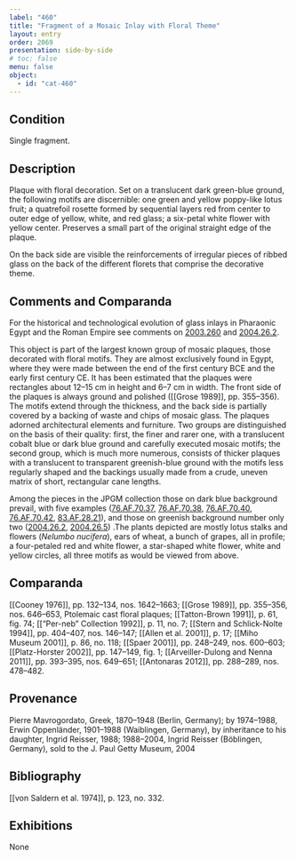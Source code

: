 ```yaml
---
label: "460"
title: "Fragment of a Mosaic Inlay with Floral Theme"
layout: entry
order: 2069
presentation: side-by-side
# toc: false
menu: false
object:
  - id: "cat-460"
---
```


## Condition

Single fragment.

## Description

Plaque with floral decoration. Set on a translucent dark green-blue ground, the following motifs are discernible: one green and yellow poppy-like lotus fruit; a quatrefoil rosette formed by sequential layers red from center to outer edge of yellow, white, and red glass; a six-petal white flower with yellow center. Preserves a small part of the original straight edge of the plaque.

On the back side are visible the reinforcements of irregular pieces of ribbed glass on the back of the different florets that comprise the decorative theme.

##  Comments and Comparanda

For the historical and technological evolution of glass inlays in Pharaonic Egypt and the Roman Empire see comments on [2003.260](#cat) and [2004.26.2](#cat).

This object is part of the largest known group of mosaic plaques, those decorated with floral motifs. They are almost exclusively found in Egypt, where they were made between the end of the first century BCE and the early first century CE. It has been estimated that the plaques were rectangles about 12–15 cm in height and 6–7 cm in width. The front side of the plaques is always ground and polished ([[Grose 1989]], pp. 355–356). The motifs extend through the thickness, and the back side is partially covered by a backing of waste and chips of mosaic glass. The plaques adorned architectural elements and furniture. Two groups are distinguished on the basis of their quality: first, the finer and rarer one, with a translucent cobalt blue or dark blue ground and carefully executed mosaic motifs; the second group, which is much more numerous, consists of thicker plaques with a translucent to transparent greenish-blue ground with the motifs less regularly shaped and the backings usually made from a crude, uneven matrix of short, rectangular cane lengths.

Among the pieces in the JPGM collection those on dark blue background prevail, with five examples ([76.AF.70.37](#num), [76.AF.70.38](#num), [76.AF.70.40](#num), [76.AF.70.42](#num), [83.AF.28.21](#num)), and those on greenish background number only two ([2004.26.2](#cat), [2004.26.5](#cat)) .The plants depicted are mostly lotus stalks and flowers (*Nelumbo nucifera*), ears of wheat, a bunch of grapes, all in profile; a four-petaled red and white flower, a star-shaped white flower, white and yellow circles, all three motifs as would be viewed from above.

## Comparanda

[[Cooney 1976]], pp. 132–134, nos. 1642–1663; [[Grose 1989]], pp. 355–356, nos. 646–653, Ptolemaic cast floral plaques; [[Tatton-Brown 1991]], p. 61, fig. 74; [[“Per-neb” Collection 1992]], p. 11, no. 7; [[Stern and Schlick-Nolte 1994]], pp. 404–407, nos. 146–147; [[Allen et al. 2001]], p. 17; [[Miho Museum 2001]], p. 86, no. 118; [[Spaer 2001]], pp. 248–249, nos. 600–603; [[Platz-Horster 2002]], pp. 147–149, fig. 1; [[Arveiller-Dulong and Nenna 2011]], pp. 393–395, nos. 649–651; [[Antonaras 2012]], pp. 288–289, nos. 478–482.

## Provenance

Pierre Mavrogordato, Greek, 1870–1948 (Berlin, Germany); by 1974–1988, Erwin Oppenländer, 1901–1988 (Waiblingen, Germany), by inheritance to his daughter, Ingrid Reisser, 1988; 1988–2004, Ingrid Reisser (Böblingen, Germany), sold to the J. Paul Getty Museum, 2004

## Bibliography

[[von Saldern et al. 1974]], p. 123, no. 332.

## Exhibitions

None